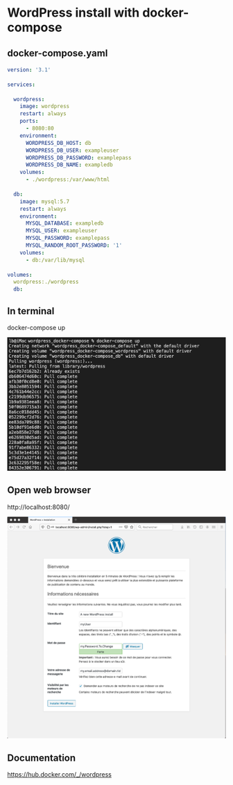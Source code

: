 
# WordPress install with docker-compose

## docker-compose.yaml

```yaml
version: '3.1'

services:

  wordpress:
    image: wordpress
    restart: always
    ports:
      - 8080:80
    environment:
      WORDPRESS_DB_HOST: db
      WORDPRESS_DB_USER: exampleuser
      WORDPRESS_DB_PASSWORD: examplepass
      WORDPRESS_DB_NAME: exampledb
    volumes:
      - ./wordpress:/var/www/html

  db:
    image: mysql:5.7
    restart: always
    environment:
      MYSQL_DATABASE: exampledb
      MYSQL_USER: exampleuser
      MYSQL_PASSWORD: examplepass
      MYSQL_RANDOM_ROOT_PASSWORD: '1'
    volumes:
      - db:/var/lib/mysql

volumes:
  wordpress:./wordpress
  db:
```


## In terminal

docker-compose up

![](docker-compose_up.png)




## Open web browser

http://localhost:8080/

![](WordPress_install_step01.png)




## Documentation
https://hub.docker.com/_/wordpress

